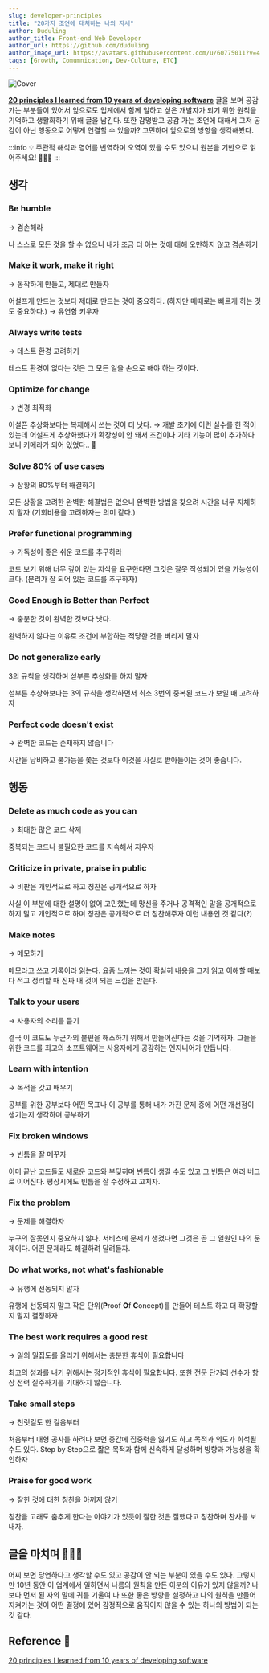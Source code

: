 ```yaml
---
slug: developer-principles
title: "20가지 조언에 대처하는 나의 자세"
author: Duduling
author_title: Front-end Web Developer
author_url: https://github.com/duduling
author_image_url: https://avatars.githubusercontent.com/u/60775011?v=4
tags: [Growth, Comumnication, Dev-Culture, ETC]
---
```


![Cover](https://til.duduling.dev/image/https%3A%2F%2Fs3-us-west-2.amazonaws.com%2Fsecure.notion-static.com%2F87b2855f-2816-4609-8446-1396d58a758c%2FETC-001.png?table=block&id=8353a5b8-1293-4961-bfa9-1cb59d651557&spaceId=8259e9c1-b7e6-4ae4-9d6b-d6e45ea177ce&width=2000&userId=&cache=v2)

**[20 principles I learned from 10 years of developing software](https://dev.to/ondrejsevcik/20-principles-i-learned-from-10-years-of-developing-software-5354)** 글을 보며 공감 가는 부분들이 있어서 앞으로도 업계에서 함께 일하고 싶은 개발자가 되기 위한 원칙을 기억하고 생활화하기 위해 글을 남긴다. 또한 감명받고 공감 가는 조언에 대해서 그저 공감이 아닌 행동으로 어떻게 연결할 수 있을까? 고민하며 앞으로의 방향을 생각해봤다.

<!--truncate-->

:::info
💡 주관적 해석과 영어를 번역하며 오역이 있을 수도 있으니 원본을 기반으로 읽어주세요! 🙇🏻‍♂️
:::

## 생각

### Be humble

→ 겸손해라

나 스스로 모든 것을 할 수 없으니 내가 조금 더 아는 것에 대해 오만하지 않고 겸손하기

### Make it work, make it right

→ 동작하게 만들고, 제대로 만들자

어설프게 만드는 것보다 제대로 만드는 것이 중요하다. (하지만 때때로는 빠르게 하는 것도 중요하다.)
→ 유연함 키우자

### Always write tests

→ 테스트 환경 고려하기

테스트 환경이 없다는 것은 그 모든 일을 손으로 해야 하는 것이다.

### Optimize for change

→ 변경 최적화

어설픈 추상화보다는 복제해서 쓰는 것이 더 낫다.
→ 개발 초기에 이런 실수를 한 적이 있는데 어설프게 추상화했다가 확장성이 안 돼서 조건이나 기타 기능이 많이 추가하다 보니 키메라가 되어 있었다.. 🥲

### Solve 80% of use cases

→ 상황의 80%부터 해결하기

모든 상황을 고려한 완벽한 해결법은 없으니 완벽한 방법을 찾으려 시간을 너무 지체하지 말자 (기회비용을 고려하자는 의미 같다.)

### Prefer functional programming

→ 가독성이 좋은 쉬운 코드를 추구하라

코드 보기 위해 너무 깊이 있는 지식을 요구한다면 그것은 잘못 작성되어 있을 가능성이 크다. (분리가 잘 되어 있는 코드를 추구하자)

### Good Enough is Better than Perfect

→ 충분한 것이 완벽한 것보다 낫다.

완벽하지 않다는 이유로 조건에 부합하는 적당한 것을 버리지 말자

### Do not generalize early

3의 규칙을 생각하며 섣부른 추상화를 하지 말자

섣부른 추상화보다는 3의 규칙을 생각하면서 최소 3번의 중복된 코드가 보일 때 고려하자

### Perfect code doesn't exist

→ 완벽한 코드는 존재하지 않습니다

시간을 낭비하고 불가능을 쫓는 것보다 이것을 사실로 받아들이는 것이 좋습니다.

## 행동

### Delete as much code as you can

→ 최대한 많은 코드 삭제

중복되는 코드나 불필요한 코드를 지속해서 지우자

### Criticize in private, praise in public

→ 비판은 개인적으로 하고 칭찬은 공개적으로 하자

사실 이 부분에 대한 설명이 없어 고민했는데 망신을 주거나 공격적인 말을 공개적으로 하지 말고 개인적으로 하며 칭찬은 공개적으로 더 칭찬해주자 이런 내용인 것 같다(?)

### Make notes

→ 메모하기

메모라고 쓰고 기록이라 읽는다. 요즘 느끼는 것이 확실히 내용을 그저 읽고 이해할 때보다 적고 정리할 때 진짜 내 것이 되는 느낌을 받는다.

### Talk to your users

→ 사용자의 소리를 듣기

결국 이 코드도 누군가의 불편을 해소하기 위해서 만들어진다는 것을 기억하자. 그들을 위한 코드를 최고의 소프트웨어는 사용자에게 공감하는 엔지니어가 만듭니다.

### Learn with intention

→ 목적을 갖고 배우기

공부를 위한 공부보다 어떤 목표나 이 공부를 통해 내가 가진 문제 중에 어떤 개선점이 생기는지 생각하며 공부하기

### Fix broken windows

→ 빈틈을 잘 메꾸자

이미 끝난 코드들도 새로운 코드와 부딪히며 빈틈이 생길 수도 있고 그 빈틈은 여러 버그로 이어진다. 평상시에도 빈틈을 잘 수정하고 고치자.

### Fix the problem

→ 문제를 해결하자

누구의 잘못인지 중요하지 않다. 서비스에 문제가 생겼다면 그것은 곧 그 일원인 나의 문제이다. 어떤 문제라도 해결하려 달려들자.

### Do what works, not what's fashionable

→ 유행에 선동되지 말자

유행에 선동되지 말고 작은 단위(**P**roof **O**f **C**oncept)를 만들어 테스트 하고 더 확장할지 말지 결정하자

### The best work requires a good rest

→ 일의 밀집도를 올리기 위해서는 충분한 휴식이 필요합니다

최고의 성과를 내기 위해서는 정기적인 휴식이 필요합니다. 또한 전문 단거리 선수가 항상 전력 질주하기를 기대하지 않습니다.

### Take small steps

→ 천릿길도 한 걸음부터

처음부터 대형 공사를 하려다 보면 중간에 집중력을 잃기도 하고 목적과 의도가 희석될 수도 있다. Step by Step으로 짧은 목적과 함께 신속하게 달성하며 방향과 가능성을 확인하자

### Praise for good work

→ 잘한 것에 대한 칭찬을 아끼지 않기

칭찬을 고래도 춤추게 한다는 이야기가 있듯이 잘한 것은 잘했다고 칭찬하며 찬사를 보내자.

## 글을 마치며 👋🏻👀

어찌 보면 당연하다고 생각할 수도 있고 공감이 안 되는 부분이 있을 수도 있다. 그렇지만 10년 동안 이 업계에서 일하면서 나름의 원칙을 만든 이분의 이유가 있지 않을까? 나보다 먼저 된 자의 말에 귀를 기울여 나 또한 좋은 방향을 설정하고 나의 원칙을 만들어 지켜가는 것이 어떤 결정에 있어 감정적으로 움직이지 않을 수 있는 하나의 방법이 되는 것 같다.

## Reference 📎

[20 principles I learned from 10 years of developing software](https://dev.to/ondrejsevcik/20-principles-i-learned-from-10-years-of-developing-software-5354)
